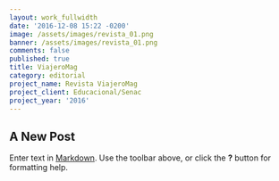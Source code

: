 ```yaml
---
layout: work_fullwidth
date: '2016-12-08 15:22 -0200'
image: /assets/images/revista_01.png
banner: /assets/images/revista_01.png
comments: false
published: true
title: ViajeroMag
category: editorial
project_name: Revista ViajeroMag
project_client: Educacional/Senac
project_year: '2016'
---
```

## A New Post

Enter text in [Markdown](http://daringfireball.net/projects/markdown/). Use the toolbar above, or click the **?** button for formatting help.
